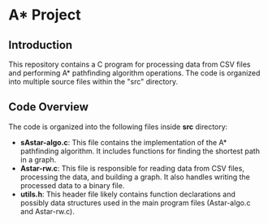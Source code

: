 # A* Project

## Introduction

This repository contains a C program for processing data from CSV files and performing A* pathfinding algorithm operations. The code is organized into multiple source files within the "src" directory.

## Code Overview

The code is organized into the following files inside **src** directory:

- **sAstar-algo.c**: This file contains the implementation of the A* pathfinding algorithm. It includes functions for finding the shortest path in a graph.
- **Astar-rw.c**: This file is responsible for reading data from CSV files, processing the data, and building a graph. It also handles writing the processed data to a binary file.
- **utils.h**: This header file likely contains function declarations and possibly data structures used in the main program files (Astar-algo.c and Astar-rw.c).

